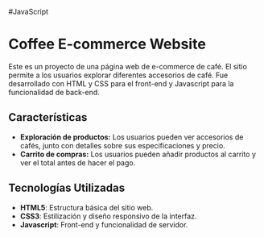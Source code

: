 #JavaScript

# Coffee E-commerce Website

Este es un proyecto de una página web de e-commerce de café. El sitio permite a los usuarios explorar diferentes accesorios de café. Fue desarrollado con HTML y CSS para el front-end y Javascript para la funcionalidad de back-end.

## Características

- **Exploración de productos:** Los usuarios pueden ver accesorios de cafés, junto con detalles sobre sus especificaciones y precio.
- **Carrito de compras:** Los usuarios pueden añadir productos al carrito y ver el total antes de hacer el pago.

## Tecnologías Utilizadas

- **HTML5**: Estructura básica del sitio web.
- **CSS3**: Estilización y diseño responsivo de la interfaz.
- **Javascript**: Front-end y funcionalidad de servidor.

